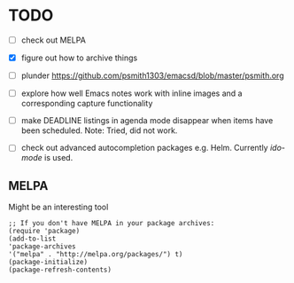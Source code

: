 # TODO

-[ ] check out MELPA
-[X] figure out how to archive things
-[ ] plunder https://github.com/psmith1303/emacsd/blob/master/psmith.org
-[ ] explore how well Emacs notes work with inline images and a corresponding capture functionality
-[ ] make DEADLINE listings in agenda mode disappear when items have been scheduled. Note: Tried, did not work.
-[ ] check out advanced autocompletion packages e.g. Helm. Currently *ido-mode* is used. 


## MELPA

Might be an interesting tool

    ;; If you don't have MELPA in your package archives:
    (require 'package)
    (add-to-list
    'package-archives
    '("melpa" . "http://melpa.org/packages/") t)
    (package-initialize)
    (package-refresh-contents)
